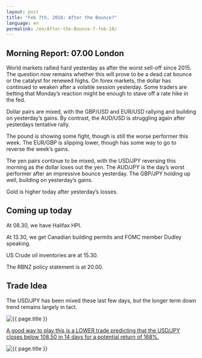 ```yaml
---
layout: post
title: "Feb 7th, 2018: After the Bounce?"
language: en
permalink: /en/After-the-Bounce-7-feb-18/
---
```

## Morning Report: 07.00 London

World markets rallied hard yesterday as after the worst sell-off since 2015. The question now remains whether this will prove to be a dead cat bounce or the catalyst for renewed highs. On forex markets, the dollar has continued to weaken after a volatile session yesterday. Some traders are betting that Monday’s reaction might be enough to stave off a rate hike in the fed. 

Dollar pairs are mixed, with the GBP/USD and EUR/USD rallying and building on yesterday’s gains. By contrast, the AUD/USD is struggling again after yesterdays tentative rally. 

The pound is showing some fight, though is still the worse performer this week. The EUR/GBP is slipping lower, though has some way to go to reverse the week’s gains. 

The yen pairs continue to be mixed, with the USD/JPY reversing this morning as the dollar loses out the yen. The AUD/JPY is the day’s worst performer after an impressive bounce yesterday. The GBP/JPY holding up well, building on yesterday’s gains. 

Gold is higher today after yesterday’s losses. 

## Coming up today 

At 08.30, we have Halifax HPI. 

At 13.30, we get Canadian building permits and FOMC member Dudley speaking. 

US Crude oil inventories are at 15.30. 

The RBNZ policy statement is at 20.00. 

## Trade Idea

The USD/JPY has been mixed these last few days, but the longer term down trend remains largely in tact.

<img class="post-image" src="{{ site.url }}/images/feb-18/2018-02-07_07-30-32.jpg" alt="{{ page.title }}" title="{{ page.title }}">

<a href="%LINK%%?currency=GBP&market=forex&underlying=frxUSDJPY&formname=higherlower&duration_amount=14&duration_units=d&expiry_type=duration&amount=10&amount_type=payout&barrier=108.50" target="_blank">A good way to play this is a LOWER trade predicting that the USD/JPY closes below 108.50 in 14 days for a potential return of 168%.</a>

<img class="post-image" src="{{ site.url }}/images/feb-18/2018-02-07_07-32-44.jpg" alt="{{ page.title }}" title="{{ page.title }}">
